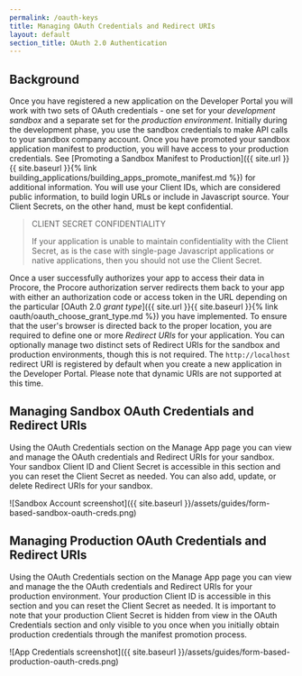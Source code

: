 ```yaml
---
permalink: /oauth-keys
title: Managing OAuth Credentials and Redirect URIs
layout: default
section_title: OAuth 2.0 Authentication
---
```


## Background

Once you have registered a new application on the Developer Portal you will work with two sets of OAuth credentials - one set for your _development sandbox_ and a separate set for the _production environment_.
Initially during the development phase, you use the sandbox credentials to make API calls to your sandbox company account.
Once you have promoted your sandbox application manifest to production, you will have access to your production credentials.
See [Promoting a Sandbox Manifest to Production]({{ site.url }}{{ site.baseurl }}{% link building_applications/building_apps_promote_manifest.md %}) for additional information.
You will use your Client IDs, which are considered public information, to build login URLs or include in Javascript source.
Your Client Secrets, on the other hand, must be kept confidential.

> CLIENT SECRET CONFIDENTIALITY
>
> If your application is unable to maintain confidentiality with the Client Secret, as is the case with single-page Javascript applications or native applications, then you should not use the Client Secret.

Once a user successfully authorizes your app to access their data in Procore, the Procore authorization server redirects them back to your app with either an authorization code or access token in the URL depending on the particular [OAuth 2.0 _grant type_]({{ site.url }}{{ site.baseurl }}{% link oauth/oauth_choose_grant_type.md %}) you have implemented.
To ensure that the user's browser is directed back to the proper location, you are required to define one or more _Redirect URIs_ for your application.
You can optionally manage two distinct sets of Redirect URIs for the sandbox and production environments, though this is not required.
The `http://localhost` redirect URI is registered by default when you create a new application in the Developer Portal. Please note that dynamic URIs are not supported at this time.

## Managing Sandbox OAuth Credentials and Redirect URIs

Using the OAuth Credentials section on the Manage App page you can view and manage the OAuth credentials and Redirect URIs for your sandbox.
Your sandbox Client ID and Client Secret is accessible in this section and you can reset the Client Secret as needed.
You can also add, update, or delete Redirect URIs for your sandbox.

![Sandbox Account screenshot]({{ site.baseurl }}/assets/guides/form-based-sandbox-oauth-creds.png)

## Managing Production OAuth Credentials and Redirect URIs

Using the OAuth Credentials section on the Manage App page you can view and manage the the OAuth credentials and Redirect URIs for your production environment.
Your production Client ID is accessible in this section and you can reset the Client Secret as needed.
It is important to note that your production Client Secret is hidden from view in the OAuth Credentials section and only visible to you once when you initially obtain production credentials through the manifest promotion process.

![App Credentials screenshot]({{ site.baseurl }}/assets/guides/form-based-production-oauth-creds.png)
